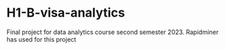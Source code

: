 # H1-B-visa-analytics
Final project for data analytics course second semester 2023. Rapidminer has used for this project
